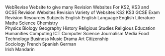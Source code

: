 WebRevise 
Website to give many Revision Websites 
For KS2, KS3 and GCSE 
Revision Websites 
Revision 
Variety of Websites 
KS2 
KS3 
GCSE 
Exam 
Revision Resources 
Subjects 
English 
English Language 
English Literature 
Maths 
Science 
Chemistry  
Physics 
Biology 
Geography 
History 
Religious Studies 
Religious Education 
Humanities 
Computing 
ICT 
Computer Science 
Journalism 
Media 
Food Technology 
Business
Music 
Drama 
Art 
Citizenship   
Sociology 
French 
Spanish 
German   
Irish 
Mandarin 
